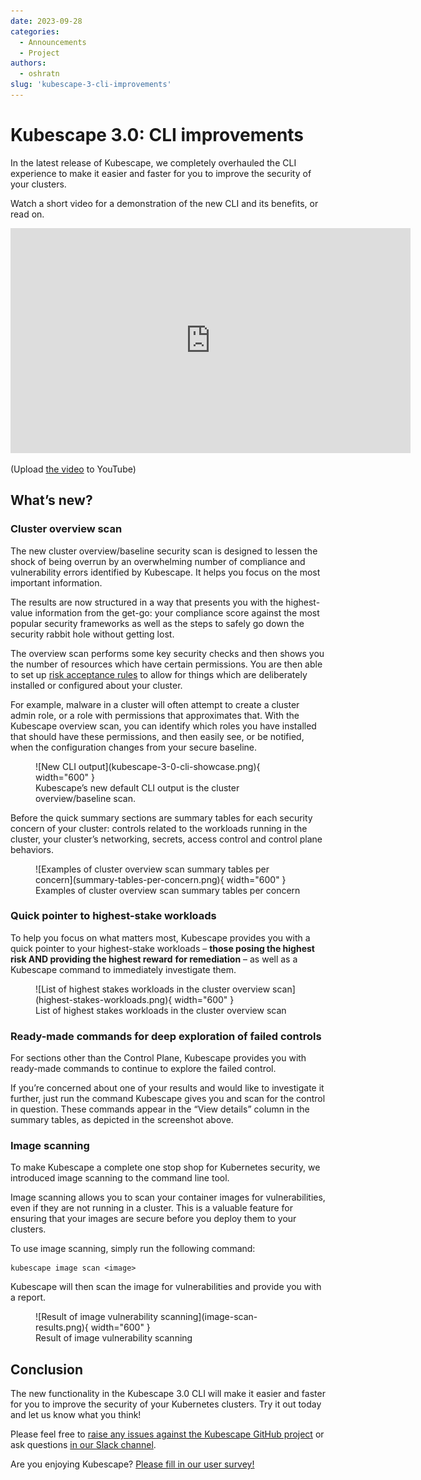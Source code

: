 ```yaml
---
date: 2023-09-28
categories:
  - Announcements
  - Project
authors:
  - oshratn
slug: 'kubescape-3-cli-improvements'
---
```


# Kubescape 3.0: CLI improvements

In the latest release of Kubescape, we completely overhauled the CLI experience to make it easier and faster for you to improve the security of your clusters.

Watch a short video for a demonstration of the new CLI and its benefits, or read on.

<div class="video-wrapper">
  <iframe width="640" height="360" src="https://www.youtube.com/embed/dQw4w9WgXcQ?si=8IrRiUOQG0JCqd1N" title="YouTube video player" frameborder="0" allow="accelerometer; autoplay; clipboard-write; encrypted-media; gyroscope; picture-in-picture; web-share" allowfullscreen></iframe>
</div>

(Upload [the video](https://drive.google.com/file/d/1WeS5zQ_k6L_seYtHKW6hQaHlekUZA3u6/view?usp=sharing) to YouTube)

<!-- more -->

## What’s new?

### Cluster overview scan

The new cluster overview/baseline security scan is designed to lessen the shock of being overrun by an overwhelming number of compliance and vulnerability errors identified by Kubescape. It helps you focus on the most important information. 

The results are now structured in a way that presents you with the highest-value information from the get-go: your compliance score against the most popular security frameworks as well as the steps to safely go down the security rabbit hole without getting lost.

The overview scan performs some key security checks and then shows you the number of resources which have certain permissions. You are then able to set up [risk acceptance rules](https://kubescape.io/docs/accepting-risk/) to allow for things which are deliberately installed or configured about your cluster.

For example, malware in a cluster will often attempt to create a cluster admin role, or a role with permissions that approximates that. With the Kubescape overview scan, you can identify which roles you have installed that should have these permissions, and then easily see, or be notified, when the configuration changes from your secure baseline.

<figure markdown>
  ![New CLI output](kubescape-3-0-cli-showcase.png){ width="600" }
  <figcaption>Kubescape’s new default CLI output is the cluster overview/baseline scan.</figcaption>
</figure>

Before the quick summary sections are summary tables for each security concern of your cluster: controls related to the workloads running in the cluster, your cluster’s networking, secrets, access control and control plane behaviors.

<figure markdown>
  ![Examples of cluster overview scan summary tables per concern](summary-tables-per-concern.png){ width="600" }
  <figcaption>Examples of cluster overview scan summary tables per concern</figcaption>
</figure>

### Quick pointer to highest-stake workloads

To help you focus on what matters most, Kubescape provides you with a quick pointer to your highest-stake workloads – **those posing the highest risk AND providing the highest reward** **for remediation** – as well as a Kubescape command to immediately investigate them.

<figure markdown>
  ![List of highest stakes workloads in the cluster overview scan](highest-stakes-workloads.png){ width="600" }
  <figcaption>List of highest stakes workloads in the cluster overview scan</figcaption>
</figure>

### Ready-made commands for deep exploration of failed controls 

For sections other than the Control Plane, Kubescape provides you with ready-made commands to continue to explore the failed control. 

If you’re concerned about one of your results and would like to investigate it further, just run the command Kubescape gives you and scan for the control in question. These commands appear in the “View details” column in the summary tables, as depicted in the screenshot above.


### Image scanning

To make Kubescape a complete one stop shop for Kubernetes security, we introduced image scanning to the command line tool. 

Image scanning allows you to scan your container images for vulnerabilities, even if they are not running in a cluster. This is a valuable feature for ensuring that your images are secure before you deploy them to your clusters.

To use image scanning, simply run the following command:


```
kubescape image scan <image>
```


Kubescape will then scan the image for vulnerabilities and provide you with a report.



<figure markdown>
  ![Result of image vulnerability scanning](image-scan-results.png){ width="600" }
  <figcaption>Result of image vulnerability scanning</figcaption>
</figure>


## Conclusion

The new functionality in the Kubescape 3.0 CLI will make it easier and faster for you to improve the security of your Kubernetes clusters. Try it out today and let us know what you think!

Please feel free to [raise any issues against the Kubescape GitHub project](https://github.com/kubescape/kubescape/issues) or ask questions [in our Slack channel](https://kubescape.io/project/community/#slack).

Are you enjoying Kubescape? [Please fill in our user survey!](https://kubescape.io/project/survey/)
